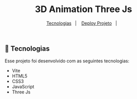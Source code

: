 <h1 align="center"> 3D Animation Three Js</h1>

<p align="center">
  <a href="https://threejs.org/">Tecnologias</a>&nbsp;&nbsp;&nbsp;|&nbsp;&nbsp;&nbsp;
  <a href="https://whiteboard-fig-jam.vercel.app/">Deploy Projeto</a>&nbsp;&nbsp;&nbsp;|&nbsp;&nbsp;&nbsp;
</p>


<br>


## 🚀 Tecnologias

Esse projeto foi desenvolvido com as seguintes tecnologias:

- Vite
- HTML5
- CSS3
- JavaScript
- Three Js
